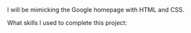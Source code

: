 I will be mimicking the Google homepage with HTML and CSS.

What skills I used to complete this project:
